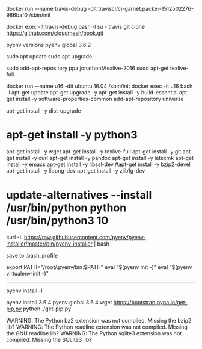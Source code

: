 docker run --name travis-debug -dit travisci/ci-garnet:packer-1512502276-986baf0 /sbin/init

docker exec -it travis-debug bash -l
su - travis
git clone https://github.com/cloudmesh/book.git

pyenv versions
pyenv global 3.6.2

sudo apt update
sudo apt upgrade

sudo add-apt-repository ppa:jonathonf/texlive-2016
sudo apt-get texlive-full




docker run --name u16 -dit ubuntu:16.04 /sbin/init
docker exec -it u16 bash -l
apt-get update
apt-get upgrade -y
apt-get install -y build-essential
apt-get install -y software-properties-common
add-apt-repository universe

apt-get install -y dist-upgrade


# apt-get install -y python3
apt-get install -y wget
apt-get install -y texlive-full
apt-get install -y git
apt-get install -y curl
apt-get install -y pandoc
apt-get install -y latexmk
apt-get install -y emacs
apt-get install -y libssl-dev
#apt-get install -y bzip2-devel
apt-get install -y libpng-dev
apt-get install -y zlib1g-dev

# update-alternatives --install /usr/bin/python python /usr/bin/python3 10

curl -L https://raw.githubusercontent.com/pyenv/pyenv-installer/master/bin/pyenv-installer | bash

save to .bash_profile

export PATH="/root/.pyenv/bin:$PATH"
eval "$(pyenv init -)"
eval "$(pyenv virtualenv-init -)"

---
pyenv install -l

pyenv install 3.6.4
pyenv global 3.6.4
wget https://bootstrap.pypa.io/get-pip.py
python ./get-pip.py

WARNING: The Python bz2 extension was not compiled. Missing the bzip2 lib?
WARNING: The Python readline extension was not compiled. Missing the GNU readline lib?
WARNING: The Python sqlite3 extension was not compiled. Missing the SQLite3 lib?
